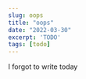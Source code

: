 ```yaml
---
slug: oops
title: "oops"
date: "2022-03-30"
excerpt: 'TODO'
tags: [todo]
---
```


I forgot to write today
